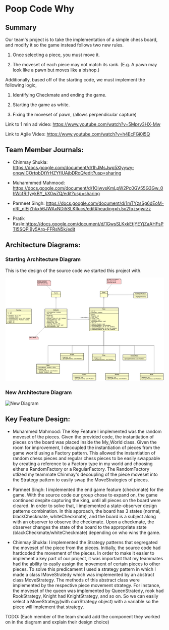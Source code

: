 # Poop Code Why

## Summary 

Our team's project is to take the implementation of a simple chess board, and modify it so the game instead follows two new rules.

1. Once selecting a piece, you must move it.

1. The moveset of each piece may not match its rank. (E.g. A pawn may look like a pawn but moves like a bishop.)

Additionally, based off of the starting code, we must implement the following logic, 

1. Identifying Checkmate and ending the game.

1. Starting the game as white.

1. Fixing the moveset of pawn, (allows perpendicular capture) 

Link to 1 min ad video: https://www.youtube.com/watch?v=5Mprv3HX-Mw

Link to Agile Video: https://www.youtube.com/watch?v=h4EcFGi0l5Q

## Team Member Journals:

* Chinmay Shukla: https://docs.google.com/document/d/1hJMsJwp5Xlyywy-onqwICOrtpbDtYrHZYfIUAjbDRoQ/edit?usp=sharing

* Muhammmed Mahmood: https://docs.google.com/document/d/1OIwvsKmLpW2Pc0GV55G3Gw_0hWcfRI1yykBY_kX0wZQ/edit?usp=sharing

* Parmeet Singh: https://docs.google.com/document/d/1mTYzsSg6dEoM-nRt_nIEjZhkx56JWAxNDi5SLKIIucs/edit#heading=h.5o2fqzsgwrzz

* Pratik Kasle:https://docs.google.com/document/d/1GwsSLKxkEtjYEYjZaAHFsPTI5SQPiBy5Arp-FFRsN5k/edit

## Architecture Diagrams:

### Starting Architecture Diagram

This is the design of the source code we started this project with.

![Old Diagram](/diagrams/old-design.png)

### New Architecture Diagram


![New Diagram](https://user-images.githubusercontent.com/89881906/144729744-41212a56-3820-4dca-8fb3-bc4a89f6d968.png)




## Key Feature Design:

* Muhammed Mahmood: The Key Feature I implemented was the random moveset of the pieces. Given the provided code, the instantiation of pieces on the board was placed inside the My_World class. Given the room for improvement, I decoupled the instantiation of pieces from the game world using a Factory pattern. This allowed the instantiation of random chess pieces and regular chess pieces to be easily swappable by creating a reference to a Factory type in my world and choosing either a RandomFactory or a RegularFactory. The RandomFactory utlized my teammate Chinmay's decoupling of the piece moveset into the Strategy pattern to easily swap the MoveStrategies of pieces.   

* Parmeet Singh: I implemented the end game feature (checkmate) for the game. With the source code our group chose to expand on, the game continued despite capturing the king, until all pieces on the board were cleared. In order to solve that, I implemented a state-observer design patterns combination. In this approach, the board has 3 states (normal, blackCheckmate, whiteCheckmate), and the board is a subject along with an observer to observe the checkmate. Upon a checkmate, the observer changes the state of the board to the appropriate state (blackCheckmate/whiteCheckmate) depending on who wins the game.

* Chinmay Shukla: I implemented the Strategy patterns that segregated the moveset of the piece from the pieces. Initially, the source code had hardcoded the movement of the pieces. In order to make it easier to implement a key part of our project, it was important that my teammates had the ability to easily assign the movement of certain pieces to other pieces. To solve this predicament I used a strategy pattern in which I made a class IMoveStratedy which was implemented by an abstract class MoveStrategy. The methods of this abstract class were implemented by the respective piece movement strategy. For instance, the moveset of the queen was implemented by QueenStratedy, rook had RookStrategy, Knight had KnightStrategy, and so on. So we can easily select a MoveStrategy(with currStrategy object) with a variable so the piece will implement that strategy.



TODO: (Each member of the team should add the component they worked on in the diagram and explain their design choice)









